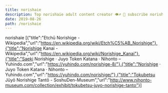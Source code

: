 ```yaml
---
title: norishaie
description: Top norishaie adult content creator 👁♐️ 👑 subscribe norishaie to my porn site below IG norishaie
date: 2019-08-26
path: /norishaie
---
```


norishaie
[{"title":"Etchū Norishige - Wikipedia","url":"https://en.wikipedia.org/wiki/Etch%C5%AB_Norishige"},{"title":"Norishige Kanai - Wikipedia","url":"https://en.wikipedia.org/wiki/Norishige_Kanai"},{"title":"Saeki Norishige · Juyo Token Katana · Nihonto – Yuhindo.com","url":"https://yuhindo.com/norishige-8/"},{"title":"Norishige · Juyo Token Katana · Nihonto – Yuhindo.com","url":"https://yuhindo.com/norishige/"},{"title":"Tokubetsu Jūyō Norishige Tantō - SoshuDen-Museum","url":"http://www.nihonto-museum.com/collection/exhibit/tokubetsu-juyo-norishige-tanto"}]

